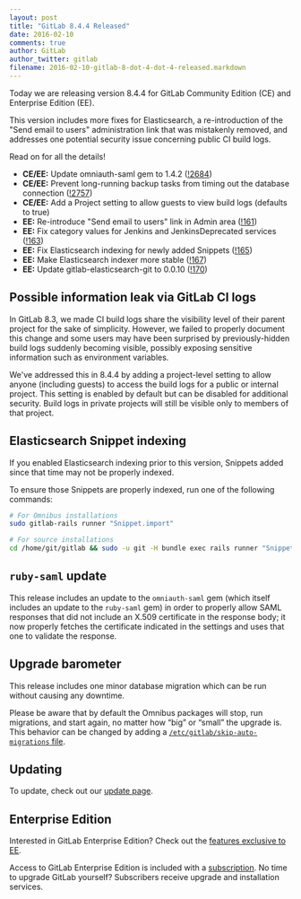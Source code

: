 ```yaml
---
layout: post
title: "GitLab 8.4.4 Released"
date: 2016-02-10
comments: true
author: GitLab
author_twitter: gitlab
filename: 2016-02-10-gitlab-8-dot-4-dot-4-released.markdown
---
```


Today we are releasing version 8.4.4 for GitLab Community Edition (CE) and
Enterprise Edition (EE).

This version includes more fixes for Elasticsearch, a re-introduction of the
"Send email to users" administration link that was mistakenly removed, and
addresses one potential security issue concerning public CI build logs.

Read on for all the details!

<!-- more -->

- **CE/EE:** Update omniauth-saml gem to 1.4.2 ([!2684])
- **CE/EE:** Prevent long-running backup tasks from timing out the database
  connection ([!2757])
- **CE/EE:** Add a Project setting to allow guests to view build logs (defaults
  to true)
- **EE:** Re-introduce "Send email to users" link in Admin area ([!161])
- **EE:** Fix category values for Jenkins and JenkinsDeprecated services ([!163])
- **EE:** Fix Elasticsearch indexing for newly added Snippets ([!165])
- **EE:** Make Elasticsearch indexer more stable ([!167])
- **EE:** Update gitlab-elasticsearch-git to 0.0.10 ([!170])

[!161]: https://gitlab.com/gitlab-org/gitlab-ee/merge_requests/161
[!163]: https://gitlab.com/gitlab-org/gitlab-ee/merge_requests/163
[!165]: https://gitlab.com/gitlab-org/gitlab-ee/merge_requests/165
[!167]: https://gitlab.com/gitlab-org/gitlab-ee/merge_requests/167
[!170]: https://gitlab.com/gitlab-org/gitlab-ee/merge_requests/170
[!2684]: https://gitlab.com/gitlab-org/gitlab-ce/merge_requests/2684
[!2757]: https://gitlab.com/gitlab-org/gitlab-ce/merge_requests/2757
[!2761]: https://gitlab.com/gitlab-org/gitlab-ce/merge_requests/2761

## Possible information leak via GitLab CI logs

In GitLab 8.3, we made CI build logs share the visibility level of their parent
project for the sake of simplicity. However, we failed to properly document this
change and some users may have been surprised by previously-hidden build logs
suddenly becoming visible, possibly exposing sensitive information such as
environment variables.

We've addressed this in 8.4.4 by adding a project-level setting to allow anyone
(including guests) to access the build logs for a public or internal project.
This setting is enabled by default but can be disabled for additional security.
Build logs in private projects will still be visible only to members of that
project.

## Elasticsearch Snippet indexing

If you enabled Elasticsearch indexing prior to this version, Snippets added
since that time may not be properly indexed.

To ensure those Snippets are properly indexed, run one of the following commands:

```sh
# For Omnibus installations
sudo gitlab-rails runner "Snippet.import"

# For source installations
cd /home/git/gitlab && sudo -u git -H bundle exec rails runner "Snippet.import"
```

## `ruby-saml` update

This release includes an update to the `omniauth-saml` gem (which itself
includes an update to the `ruby-saml` gem) in order to properly allow SAML
responses that did not include an X.509 certificate in the response body; it now
properly fetches the certificate indicated in the settings and uses that one to
validate the response.

## Upgrade barometer

This release includes one minor database migration which can be run without
causing any downtime.

Please be aware that by default the Omnibus packages will stop, run migrations,
and start again, no matter how “big” or “small” the upgrade is. This behavior
can be changed by adding a [`/etc/gitlab/skip-auto-migrations`
file](http://doc.gitlab.com/omnibus/update/README.html).

## Updating

To update, check out our [update page](https://about.gitlab.com/update).

## Enterprise Edition

Interested in GitLab Enterprise Edition? Check out the [features exclusive to
EE](http://about.gitlab.com/features/#enterprise).

Access to GitLab Enterprise Edition is included with a [subscription](http://www.gitlab.com/subscription/).
No time to upgrade GitLab yourself? Subscribers receive upgrade and installation
services.
